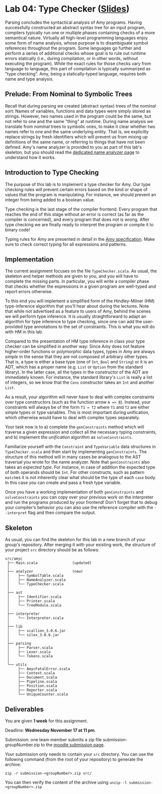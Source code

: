 # Lab 04: Type Checker ([Slides](slides/lab03.pdf))

Parsing concludes the syntactical analysis of Amy programs. Having
successfully constructed an abstract syntax tree for an input program,
compilers typically run one or multiple phases containing checks of a
more semantical nature. Virtually all high-level programming languages
enjoy some form of name analysis, whose purpose is to disambiguate
symbol references throughout the program. Some languages go further and
perform a series of additional checks whose goal is to rule out runtime
errors statically (i.e., during compilation, or in other words, without
executing the program). While the exact rules for those checks vary from
language to language, this part of compilation is typically summarized
as \"type checking\". Amy, being a statically-typed language, requires
both name and type analysis.

## Prelude: From Nominal to Symbolic Trees

Recall that during parsing we created (abstract syntax) trees of the
*nominal* sort: Names of variables, functions and data types were simply
stored as strings. However, two names used in the program could be the
same, but not refer to one and the same \"thing\" at runtime. During
name analysis we translate from nominal trees to symbolic ones, to make
it clear whether two names refer to one and the same underlying entity.
That is, we explicitly replace strings by fresh identifiers which will
prevent us from mixing up definitions of the same name, or referring to
things that have not been defined. Amy\'s name analyzer is provided to
you as part of this lab\'s skeleton, but you should read the [dedicated
name analyzer page](NameAnalysis.md) to understand how it works.

## Introduction to Type Checking

The purpose of this lab is to implement a type checker for Amy. Our type
checking rules will prevent certain errors based on the kind or shape of
values that the program is manipulating. For instance, we should prevent
an integer from being added to a boolean value.

Type checking is the last stage of the compiler frontend. Every program
that reaches the end of this stage without an error is correct (as far
as the compiler is concerned), and every program that does not is wrong.
After type checking we are finally ready to interpret the program or
compile it to binary code!

Typing rules for Amy are presented in detail in the
[Amy specification](amy_specification.md). Make sure to check correct
typing for all expressions and patterns.

## Implementation

The current assignment focuses on the file `TypeChecker.scala`. As
usual, the skeleton and helper methods are given to you, and you will
have to complete the missing parts. In particular, you will write a
compiler phase that checks whether the expressions in a given program
are well-typed and report errors otherwise.

To this end you will implement a simplified form of the Hindley-Milner
(HM) type-inference algorithm that you\'ll hear about during the
lectures. Note that while not advertised as a feature to users of Amy,
behind the scenes we will perform type inference. It is usually
straightforward to adapt an algorithm for type inference to type
checking, since one can add the user-provided type annotations to the
set of constraints. This is what you will do with HM in this lab.

Compared to the presentation of HM type inference in class your type
checker can be simplified in another way: Since Amy does not feature
higher-order functions or polymorphic data types, types in Amy are
always *simple* in the sense that they are not composed of arbitrary
other types. That is, a type is either a base type (one of `Int`, `Bool`
and `String`) or it is an ADT, which has a proper name (e.g. `List` or
`Option` from the standard library). In the latter case, all the types
in the constructor of the ADT are immediately known. For instance, the
standard library\'s `List` is really a list of integers, so we know that
the `Cons` constructor takes an `Int` and another `List`.

As a result, your algorithm will never have to deal with complex
constraints over type constructors (such as the function arrow
`A => B`). Instead, your constraints will always be of the form
`T1 = T2` where `T1` and `T2` are either *simple* types or type
variables. This is most important during unification, which otherwise
would have to deal with complex types separately.

Your task now is to a) complete the `genConstraints` method which will
traverse a given expression and collect all the necessary typing
constraints, and b) implement the *unification* algorithm as
`solveConstraints`.

Familiarize yourself with the `Constraint` and `TypeVariable` data
structures in `TypeChecker.scala` and then start by implementing
`genConstraints`. The structure of this method will in many cases be
analogous to the AST traversal you wrote for the name analyzer. Note
that `genConstraints` also takes an *expected type*. For instance, in
case of addition the expected type of both operands should be `Int`. For
other constructs, such as pattern `match`es it is not inherently clear
what should be the type of each `case` body. In this case you can create
and pass a fresh type variable.

Once you have a working implementation of both `genConstraints` and
`solveConstraints` you can copy over your previous work on the
interpreter and run the programs produced by your frontend! Don\'t
forget that to debug your compiler\'s behavior you can also use the
reference compiler with the `--interpret` flag and then compare the
output.

## Skeleton

As usual, you can find the skeleton for this lab in a new branch of your
group\'s repository. After merging it with your existing work, the
structure of your project `src` directory should be as follows:

    src/amyc
     ├── Main.scala                (updated)
     │
     ├── analyzer                  (new)
     │    ├── SymbolTable.scala
     │    ├── NameAnalyzer.scala
     │    └── TypeChecker.scala
     │
     ├── ast
     │    ├── Identifier.scala
     │    ├── Printer.scala
     │    └── TreeModule.scala
     │
     ├── interpreter
     │    └── Interpreter.scala
     │
     ├── lib
     │    ├── scallion_3.0.6.jar
     │    └── silex_3.0.6.jar
     │
     ├── parsing
     │    ├── Parser.scala
     │    ├── Lexer.scala
     │    └── Tokens.scala
     │
     └── utils
          ├── AmycFatalError.scala
          ├── Context.scala
          ├── Document.scala
          ├── Pipeline.scala
          ├── Position.scala
          ├── Reporter.scala
          └── UniqueCounter.scala

## Deliverables

You are given **1 week** for this assignment.

Deadline: **Wednesday November 17 at 11 pm**.

Submission: one team member submits a zip file submission-groupNumber.zip to the [moodle submission page]().

Your submission only needs to contain your `src` directory. 
You can use the following command (from the root of your repository) to generate the archive:
```
zip -r submission-<groupNumber>.zip src/
```

You can then verify the content of the archive using `unzip -l submission-<groupNumber>.zip`
